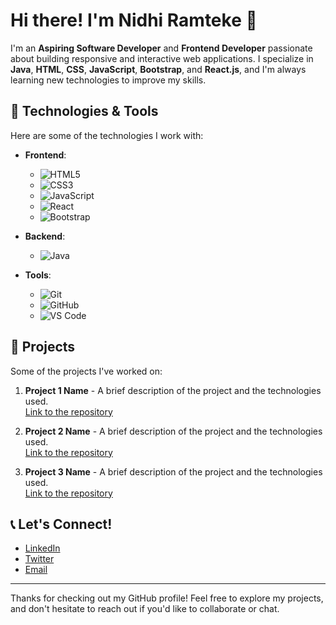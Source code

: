 # Hi there! I'm Nidhi Ramteke 👋

I'm an **Aspiring Software Developer** and **Frontend Developer** passionate about building responsive and interactive web applications. I specialize in **Java**, **HTML**, **CSS**, **JavaScript**, **Bootstrap**, and **React.js**, and I'm always learning new technologies to improve my skills.

## 🔧 Technologies & Tools

Here are some of the technologies I work with:

- **Frontend**: 
  - ![HTML5](https://img.shields.io/badge/HTML5-0e76a8?style=for-the-badge&logo=html5)
  - ![CSS3](https://img.shields.io/badge/CSS3-1572B6?style=for-the-badge&logo=css3)
  - ![JavaScript](https://img.shields.io/badge/JavaScript-F7DF1E?style=for-the-badge&logo=javascript)
  - ![React](https://img.shields.io/badge/React.js-61DAFB?style=for-the-badge&logo=react)
  - ![Bootstrap](https://img.shields.io/badge/Bootstrap-7952B3?style=for-the-badge&logo=bootstrap)

- **Backend**:
  - ![Java](https://img.shields.io/badge/Java-007396?style=for-the-badge&logo=java)
  
- **Tools**:
  - ![Git](https://img.shields.io/badge/Git-F05032?style=for-the-badge&logo=git)
  - ![GitHub](https://img.shields.io/badge/GitHub-181717?style=for-the-badge&logo=github)
  - ![VS Code](https://img.shields.io/badge/VS_Code-007ACC?style=for-the-badge&logo=visualstudiocode)

## 🚀 Projects

Some of the projects I've worked on:

1. **Project 1 Name** - A brief description of the project and the technologies used.  
   [Link to the repository](#)

2. **Project 2 Name** - A brief description of the project and the technologies used.  
   [Link to the repository](#)

3. **Project 3 Name** - A brief description of the project and the technologies used.  
   [Link to the repository](#)

## 📞 Let's Connect!

- [LinkedIn](#)
- [Twitter](#)
- [Email](#)

---

Thanks for checking out my GitHub profile! Feel free to explore my projects, and don't hesitate to reach out if you'd like to collaborate or chat.

